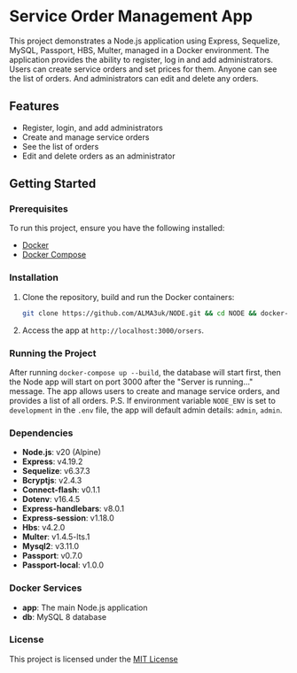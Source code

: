 # Service Order Management App

This project demonstrates a Node.js application using Express, Sequelize, MySQL, Passport, HBS, Multer, managed in a Docker environment. The application provides the ability to register, log in and add administrators. Users can create service orders and set prices for them. Anyone can see the list of orders. And administrators can edit and delete any orders.

## Features

- Register, login, and add administrators
- Create and manage service orders
- See the list of orders
- Edit and delete orders as an administrator

## Getting Started

### Prerequisites

To run this project, ensure you have the following installed:

- [Docker](https://www.docker.com/)
- [Docker Compose](https://docs.docker.com/compose/install/)

### Installation

1. Clone the repository, build and run the Docker containers:
    ```bash
    git clone https://github.com/ALMA3uk/NODE.git && cd NODE && docker-compose up --build
    ```

2. Access the app at `http://localhost:3000/orsers`.

### Running the Project

After running `docker-compose up --build`, the database will start first, then the Node app will start on port 3000 after the "Server is running..." message. The app allows users to create and manage service orders, and provides a list of all orders. P.S. If environment variable `NODE_ENV` is set to `development` in the `.env` file, the app will default admin details: `admin`, `admin`.

### Dependencies

- **Node.js**: v20 (Alpine)
- **Express**: v4.19.2
- **Sequelize**: v6.37.3
- **Bcryptjs**: v2.4.3
- **Connect-flash**: v0.1.1
- **Dotenv**: v16.4.5
- **Express-handlebars**: v8.0.1
- **Express-session**: v1.18.0
- **Hbs**: v4.2.0
- **Multer**: v1.4.5-lts.1
- **Mysql2**: v3.11.0
- **Passport**: v0.7.0
- **Passport-local**: v1.0.0

### Docker Services

- **app**: The main Node.js application
- **db**: MySQL 8 database

### License

This project is licensed under the [MIT License](./LICENSE)